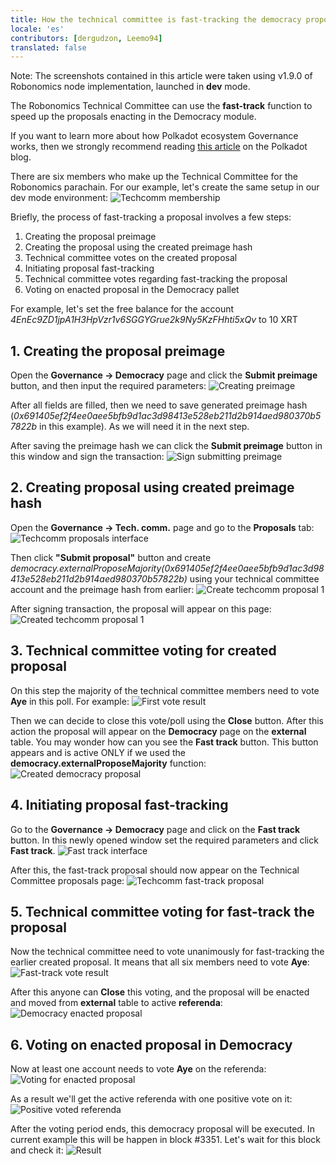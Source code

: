 ```yaml
---
title: How the technical committee is fast-tracking the democracy proposals
locale: 'es' 
contributors: [dergudzon, Leemo94]
translated: false
---
```


Note: The screenshots contained in this article were taken using v1.9.0 of Robonomics node implementation, launched in **dev** mode.

The Robonomics Technical Committee can use the **fast-track** function to speed up the proposals enacting in the Democracy module.

If you want to learn more about how Polkadot ecosystem Governance works, then we strongly recommend reading [this article](https://polkadot.network/blog/polkadot-governance/) on the Polkadot blog.

There are six members who make up the Technical Committee for the Robonomics parachain. For our example, let's create the same setup in our dev mode environment:
![Techcomm membership](./images/technical-committee-fast-track/techcomm_membership.png)

Briefly, the process of fast-tracking a proposal involves a few steps:
1. Creating the proposal preimage
2. Creating the proposal using the created preimage hash
3. Technical committee votes on the created proposal
4. Initiating proposal fast-tracking 
5. Technical committee votes regarding fast-tracking the proposal
6. Voting on enacted proposal in the Democracy pallet

For example, let's set the free balance for the account *4EnEc9ZD1jpA1H3HpVzr1v6SGGYGrue2k9Ny5KzFHhti5xQv* to 10 XRT

## 1. Creating the proposal preimage
Open the **Governance -> Democracy** page and click the **Submit preimage** button, and then input the required parameters:
![Creating preimage](./images/technical-committee-fast-track/creating_preimage.png)

After all fields are filled, then we need to save generated preimage hash (*0x691405ef2f4ee0aee5bfb9d1ac3d98413e528eb211d2b914aed980370b57822b* in this example). As we will need it in the next step.

After saving the preimage hash we can click the **Submit preimage** button in this window and sign the transaction:
![Sign submitting preimage](./images/technical-committee-fast-track/sign_submitting_preimage.png)


## 2. Creating proposal using created preimage hash
Open the **Governance -> Tech. comm.** page and go to the **Proposals** tab:
![Techcomm proposals interface](./images/technical-committee-fast-track/techcomm_proposals_interface.png)

Then click **"Submit proposal"** button and create *democracy.externalProposeMajority(0x691405ef2f4ee0aee5bfb9d1ac3d98413e528eb211d2b914aed980370b57822b)* using your technical committee account and the preimage hash from earlier:
![Create techcomm proposal 1](./images/technical-committee-fast-track/create_techcomm_proposal_1.png)

After signing transaction, the proposal will appear on this page:
![Created techcomm proposal 1](./images/technical-committee-fast-track/created_techcomm_proposal_1.png)

## 3. Technical committee voting for created proposal
On this step the majority of the technical committee members need to vote **Aye** in this poll. For example:
![First vote result](./images/technical-committee-fast-track/first_vote_result.png)

Then we can decide to close this vote/poll using the **Close** button. After this action the proposal will appear on the **Democracy** page on the **external** table. You may wonder how can you see the **Fast track** button. This button appears and is active ONLY if we used the **democracy.externalProposeMajority** function:
![Created democracy proposal](./images/technical-committee-fast-track/created_democracy_proposal.png)


## 4. Initiating proposal fast-tracking
Go to the **Governance -> Democracy** page and click on the **Fast track** button. In this newly opened window set the required parameters and click **Fast track**.
![Fast track interface](./images/technical-committee-fast-track/fast_track_interface.png)

After this, the fast-track proposal should now appear on the Technical Committee proposals page:
![Techcomm fast-track proposal](./images/technical-committee-fast-track/techcomm_fasttrack_proposal.png)


## 5. Technical committee voting for fast-track the proposal
Now the technical committee need to vote unanimously for fast-tracking the earlier created proposal. It means that all six members need to vote **Aye**:
![Fast-track vote result](./images/technical-committee-fast-track/fasttrack_vote_result.png)

After this anyone can **Close** this voting, and the proposal will be enacted and moved from **external** table to active **referenda**:
![Democracy enacted proposal](./images/technical-committee-fast-track/democracy_enacted_proposal.png)


## 6. Voting on enacted proposal in Democracy
Now at least one account needs to vote **Aye** on the referenda:
![Voting for enacted proposal](./images/technical-committee-fast-track/voting_for_enacted_proposal.png)

As a result we'll get the active referenda with one positive vote on it:
![Positive voted referenda](./images/technical-committee-fast-track/positive_voted_referenda.png)

After the voting period ends, this democracy proposal will be executed. In current example this will be happen in block #3351. Let's wait for this block and check it:
![Result](./images/technical-committee-fast-track/result.png)
